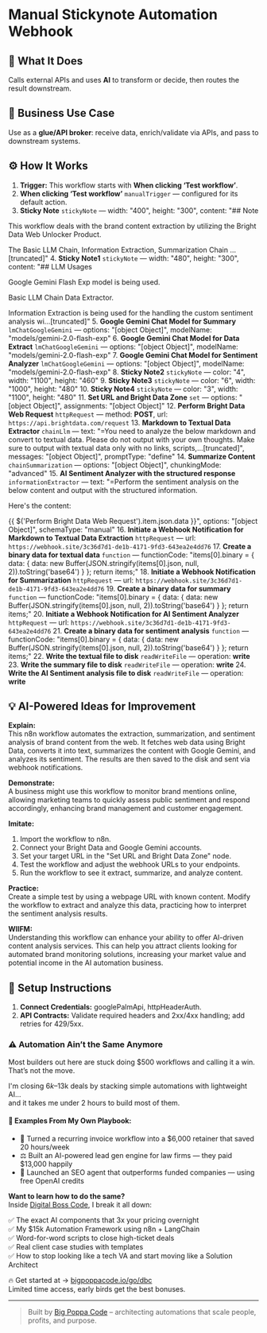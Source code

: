 # Manual Stickynote Automation Webhook
  ## 🚀 What It Does
  Calls external APIs and uses **AI** to transform or decide, then routes the result downstream.
  
  ## 💼 Business Use Case
  Use as a **glue/API broker**: receive data, enrich/validate via APIs, and pass to downstream systems.
  
  ## ⚙️ How It Works
  1. **Trigger:** This workflow starts with **When clicking ‘Test workflow’**.
  2. **When clicking ‘Test workflow’** `manualTrigger` — configured for its default action.
3. **Sticky Note** `stickyNote` — width: "400", height: "300", content: "## Note

This workflow deals with the brand content extraction by utilizing the Bright Data Web Unlocker Product.

The Basic LLM Chain, Information Extraction, Summarization Chain …[truncated]"
4. **Sticky Note1** `stickyNote` — width: "480", height: "300", content: "## LLM Usages

Google Gemini Flash Exp model is being used.

Basic LLM Chain Data Extractor.

Information Extraction is being used for the handling the custom sentiment analysis wi…[truncated]"
5. **Google Gemini Chat Model for Summary** `lmChatGoogleGemini` — options: "[object Object]", modelName: "models/gemini-2.0-flash-exp"
6. **Google Gemini Chat Model for Data Extract** `lmChatGoogleGemini` — options: "[object Object]", modelName: "models/gemini-2.0-flash-exp"
7. **Google Gemini Chat Model for Sentiment Analyzer** `lmChatGoogleGemini` — options: "[object Object]", modelName: "models/gemini-2.0-flash-exp"
8. **Sticky Note2** `stickyNote` — color: "4", width: "1100", height: "460"
9. **Sticky Note3** `stickyNote` — color: "6", width: "1000", height: "480"
10. **Sticky Note4** `stickyNote` — color: "3", width: "1100", height: "480"
11. **Set URL and Bright Data Zone** `set` — options: "[object Object]", assignments: "[object Object]"
12. **Perform Bright Data Web Request** `httpRequest` — method: **POST**, url: `https://api.brightdata.com/request`
13. **Markdown to Textual Data Extractor** `chainLlm` — text: "=You need to analyze the below markdown and convert to textual data. Please do not output with your own thoughts. Make sure to output with textual data only with no links, scripts,…[truncated]", messages: "[object Object]", promptType: "define"
14. **Summarize Content** `chainSummarization` — options: "[object Object]", chunkingMode: "advanced"
15. **AI Sentiment Analyzer with the structured response** `informationExtractor` — text: "=Perform the sentiment analysis on the below content and output with the structured information.

Here's the content:

{{ $('Perform Bright Data Web Request').item.json.data }}", options: "[object Object]", schemaType: "manual"
16. **Initiate a Webhook Notification for Markdown to Textual Data Extraction** `httpRequest` — url: `https://webhook.site/3c36d7d1-de1b-4171-9fd3-643ea2e4dd76`
17. **Create a binary data for textual data** `function` — functionCode: "items[0].binary = {
  data: {
    data: new Buffer(JSON.stringify(items[0].json, null, 2)).toString('base64')
  }
};
return items;"
18. **Initiate a Webhook Notification for Summarization** `httpRequest` — url: `https://webhook.site/3c36d7d1-de1b-4171-9fd3-643ea2e4dd76`
19. **Create a binary data for summary** `function` — functionCode: "items[0].binary = {
  data: {
    data: new Buffer(JSON.stringify(items[0].json, null, 2)).toString('base64')
  }
};
return items;"
20. **Initiate a Webhook Notification for AI Sentiment Analyzer** `httpRequest` — url: `https://webhook.site/3c36d7d1-de1b-4171-9fd3-643ea2e4dd76`
21. **Create a binary data for sentiment analysis** `function` — functionCode: "items[0].binary = {
  data: {
    data: new Buffer(JSON.stringify(items[0].json, null, 2)).toString('base64')
  }
};
return items;"
22. **Write the textual file to disk** `readWriteFile` — operation: **write**
23. **Write the summary file to disk** `readWriteFile` — operation: **write**
24. **Write the AI Sentiment analysis file to disk** `readWriteFile` — operation: **write**
  
  ## 💡 AI-Powered Ideas for Improvement
  **Explain:**  
This n8n workflow automates the extraction, summarization, and sentiment analysis of brand content from the web. It fetches web data using Bright Data, converts it into text, summarizes the content with Google Gemini, and analyzes its sentiment. The results are then saved to the disk and sent via webhook notifications.

**Demonstrate:**  
A business might use this workflow to monitor brand mentions online, allowing marketing teams to quickly assess public sentiment and respond accordingly, enhancing brand management and customer engagement.

**Imitate:**  
1. Import the workflow to n8n.
2. Connect your Bright Data and Google Gemini accounts.
3. Set your target URL in the "Set URL and Bright Data Zone" node.
4. Test the workflow and adjust the webhook URLs to your endpoints.
5. Run the workflow to see it extract, summarize, and analyze content.

**Practice:**  
Create a simple test by using a webpage URL with known content. Modify the workflow to extract and analyze this data, practicing how to interpret the sentiment analysis results.

**WIIFM:**  
Understanding this workflow can enhance your ability to offer AI-driven content analysis services. This can help you attract clients looking for automated brand monitoring solutions, increasing your market value and potential income in the AI automation business.
  
  ## 🔧 Setup Instructions
  1. **Connect Credentials:** googlePalmApi, httpHeaderAuth.
2. **API Contracts:** Validate required headers and 2xx/4xx handling; add retries for 429/5xx.
  
### ⚠️ Automation Ain’t the Same Anymore

Most builders out here are stuck doing $500 workflows and calling it a win.  
That’s not the move.  

I'm closing $6k–$13k deals by stacking simple automations with lightweight AI...  
and it takes me under 2 hours to build most of them.

#### 🧠 Examples From My Own Playbook:
- 🔁 Turned a recurring invoice workflow into a $6,000 retainer that saved 20 hours/week  
- ⚖️ Built an AI-powered lead gen engine for law firms — they paid $13,000 happily  
- 🚀 Launched an SEO agent that outperforms funded companies — using free OpenAI credits  

**Want to learn how to do the same?**  
Inside [Digital Boss Code](https://bigpoppacode.io/go/dbc), I break it all down:

✅ The exact AI components that 3x your pricing overnight  
✅ My $15k Automation Framework using n8n + LangChain  
✅ Word-for-word scripts to close high-ticket deals  
✅ Real client case studies with templates  
✅ How to stop looking like a tech VA and start moving like a Solution Architect  

🔥 Get started at → [bigpoppacode.io/go/dbc](https://bigpoppacode.io/go/dbc)  
Limited time access, early birds get the best bonuses.

---
> Built by [Big Poppa Code](https://bigpoppacode.io) – architecting automations that scale people, profits, and purpose.
  